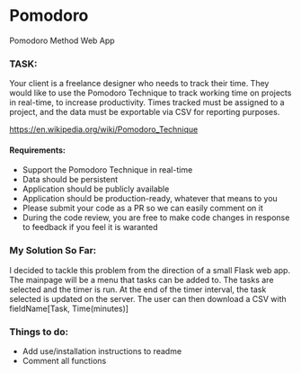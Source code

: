 # Pomodoro
Pomodoro Method Web App
<H3>TASK:</H3> 

<p>Your client is a freelance designer who needs to track their time. They would like to use the Pomodoro Technique to track 
working time on projects in real-time, to increase productivity. Times tracked must be assigned to a project, and the data 
must be exportable via CSV for reporting purposes.</p> 

https://en.wikipedia.org/wiki/Pomodoro_Technique

<H4>Requirements:</H4>
<ul>
<li>Support the Pomodoro Technique in real-time</li>
<li>Data should be persistent</li>
<li>Application should be publicly available</li>
<li>Application should be production-ready, whatever that means to you</li>
<li>Please submit your code as a PR so we can easily comment on it</li>
<li>During the code review, you are free to make code changes in response to feedback if you feel it is waranted</li>
</ul>

<H3>My Solution So Far:</H3>

<p>I decided to tackle this problem from the direction of a small Flask web app. 
The mainpage will be a menu that tasks can be added to. The tasks are selected and the timer is run. 
At the end of the timer interval, the task selected is updated on the server. 
The user can then download a CSV with fieldName[Task, Time(minutes)]</p>

<H3>Things to do:</H3>
<ul>
<li>Add use/installation instructions to readme</li>
<li>Comment all functions</li>
</ul>

